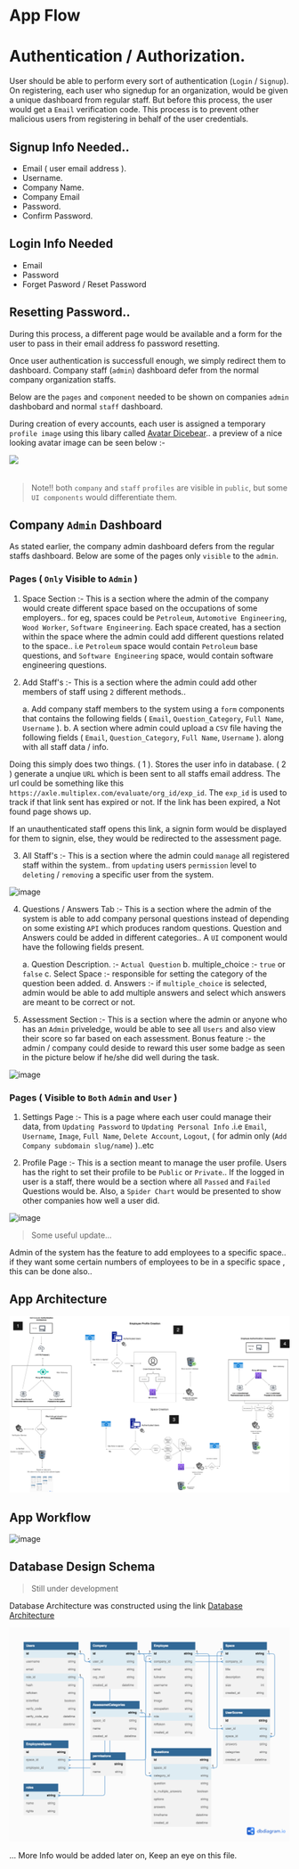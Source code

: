# App Flow

# Authentication / Authorization.

User should be able to perform every sort of authentication (`Login` / `Signup`). On registering, each user who signedup for an organization, would be given a unique dashboard from regular staff. But before this process, the user would get a `Email` verification code. This process is to prevent other malicious users from registering in behalf of the user credentials.

## Signup Info Needed..

- Email ( user email address ).
- Username.
- Company Name.
- Company Email
- Password.
- Confirm Password.

## Login Info Needed

- Email
- Password
- Forget Pasword / Reset Password

## Resetting Password..
During this process, a different page would be available and a form for the user to pass in their email address fo password resetting.

Once user authentication is successfull enough, we simply redirect them to dashboard. Company staff (`admin`) dashboard defer from the normal company organization staffs.

Below are the `pages` and `component` needed to be shown on companies `admin` dashbobard and normal `staff` dashboard.

During creation of every accounts, each user is assigned a temporary `profile image` using this libary called [Avatar Dicebear](https://avatars.dicebear.com/).. a preview of a nice looking avatar image can be seen below :-

<image src="https://avatars.dicebear.com/api/micah/ben.svg" width="200">
<br />
<br />

> Note!! both `company` and `staff` `profiles` are visible in `public`, but some `UI components` would differentiate them.

## Company `Admin` Dashboard

As stated earlier, the company admin dashboard defers from the regular staffs dashboard. Below are some of the pages only `visible` to the `admin`. 

### Pages ( `Only` Visible to `Admin` )

1. Space Section :- This is a section where the admin of the company would create different space based on the occupations of some employers.. for eg, spaces could be `Petroleum`, `Automotive Engineering`, `Wood Worker`, `Software Engineering`. Each space created, has a section within the space where the admin could add different questions related to the space.. i.e `Petroleum` space would contain `Petroleum` base questions, and `Software Engineering` space, would contain software engineering questions.


2. Add Staff's :- This is a section where the admin could add other members of staff using `2` different methods..

    a. Add company staff members to the system using a `form` components that contains the following fields ( `Email`, `Question_Category`, `Full Name`, `Username` ).
    b. A section where admin could upload a `CSV` file having the following fields ( `Email`, `Question_Category`, `Full Name`, `Username` ). along with all staff data / info.

Doing this simply does two things. ( 1 ). Stores the user info in database.  ( 2 ) generate a unqiue `URL` which is been sent to all staffs email address. The url could be something like this `https://axle.multiplex.com/evaluate/org_id/exp_id`. The `exp_id` is used to track if that link sent has expired or not. If the link has been expired, a Not found page shows up.

If an unauthenticated staff opens this link, a signin form would be displayed for them to signin, else, they would be redirected to the assessment page.

3. All Staff's :- This is a section where the admin could `manage` all registered staff within the system.. from `updating` users `permission` level to `deleting` / `removing` a specific user from the system.

![image](https://camo.githubusercontent.com/5b2dac4e6cb2ea4a20c632970fda46145a91e6922a59d48cc070a4836ae1b6ba/68747470733a2f2f63646e2e6472696262626c652e636f6d2f75736572732f323231313139382f73637265656e73686f74732f31303837333234332f6d656469612f38646663383331316665363534633032636238376336343062353333313036312e706e673f)

4. Questions / Answers Tab :- This is a section where the admin of the system is able to add company personal questions instead of depending on some existing `API` which produces random questions. Question and Answers could be added in different categories.. A `UI` component would have the following fields present.

    a. Question Description. :- `Actual Question`
    b. multiple_choice :- `true` or `false`
    c. Select Space :- responsible for setting the category of the question been added.
    d. Answers :- if `multiple_choice` is selected, admin would be able to add multiple answers and select which answers are meant to be correct or not.

5. Assessment Section :- This is a section where the admin or anyone who has an `Admin` priveledge, would be able to see all `Users` and also view their score so far based on each assessment. Bonus feature :- the admin / company could deside to reward this user some badge as seen in the picture below if he/she did well during the task.

![image](https://camo.githubusercontent.com/4ce07d9df88f9d484eb7f3ba738b83a8fc7413b146312f900268e133b277b5dd/68747470733a2f2f63646e2e6472696262626c652e636f6d2f75736572732f353033313339322f73637265656e73686f74732f31343938303837302f6d656469612f63646661643735313237346234346365616361613261633863613265396564342e706e67)

### Pages ( Visible to `Both` `Admin` and `User` )

1. Settings Page :- This is a page where each user could manage their data, from `Updating Password` to `Updating Personal Info` .i.e `Email`, `Username`, `Image`, `Full Name`, `Delete Account`, `Logout`, ( for admin only (`Add Company subdomain slug/name`) )..etc

2. Profile Page :- This is a section meant to manage the user profile. Users has the right to set their profile to be `Public` or `Private`.. If the logged in user is a staff, there would be a section where all `Passed` and `Failed` Questions would be. Also, a `Spider Chart` would be presented to show other companies how well a user did.

![image](https://cdn.dribbble.com/users/2173663/screenshots/17219796/media/62eb4591f7d91e5c7ca6d7abf5d4c891.jpg)


> Some useful update...

Admin of the system has the feature to add employees to a specific space.. if they want some certain numbers of employees to be in a specific space , this can be done also..


## App Architecture

![image](https://github.com/Benrobo/hng9-resources/blob/main/architecture.png?raw=true)

## App Workflow

![image](https://github.com/Benrobo/hng9-resources/blob/main/app_flow.png?raw=true)

## Database Design Schema 
> Still under development

Database Architecture was constructed using the link [Database Architecture](https://dbdiagram.io/d/636cce5fc9abfc611171a876)

![image](https://github.com/Benrobo/hng9-resources/blob/main/Copy%20of%20360deg%20Evaluator%20(1).png?raw=true)



... More Info would be added later on, Keep an eye on this file.
